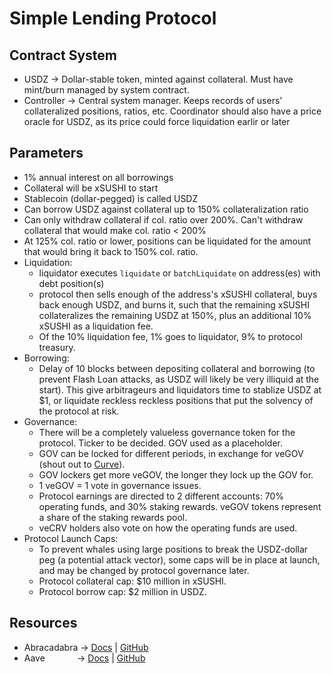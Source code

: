 # Simple Lending Protocol

## Contract System

- USDZ -> Dollar-stable token, minted against collateral. Must have mint/burn managed by system contract. 
- Controller -> Central system manager. Keeps records of users' collateralized positions, ratios, etc. Coordinator should also have a price oracle for USDZ, as its price could force liquidation earlir or later
 
## Parameters

- 1% annual interest on all borrowings
- Collateral will be xSUSHI to start
- Stablecoin (dollar-pegged) is called USDZ
- Can borrow USDZ against collateral up to 150% collateralization ratio
- Can only withdraw collateral if col. ratio over 200%. Can't withdraw collateral that would make col. ratio < 200%
- At 125% col. ratio or lower, positions can be liquidated for the amount that would bring it back to 150% col. ratio.
- Liquidation:
  - liquidator executes ```liquidate``` or ```batchLiquidate``` on address(es) with debt position(s)
  - protocol then sells enough of the address's xSUSHI collateral, buys back enough USDZ, and burns it, such that the remaining xSUSHI collateralizes the remaining USDZ at 150%, plus an additional 10% xSUSHI as a liquidation fee.
  - Of the 10% liquidation fee, 1% goes to liquidator, 9% to protocol treasury.
- Borrowing:
  - Delay of 10 blocks between depositing collateral and borrowing (to prevent Flash Loan attacks, as USDZ will likely be very illiquid at the start). This give arbitrageurs and liquidators time to stablize USDZ at $1, or liquidate reckless reckless positions that put the solvency of the protocol at risk.
- Governance:
  - There will be a completely valueless governance token for the protocol. Ticker to be decided. GOV used as a placeholder. 
  - GOV can be locked for different periods, in exchange for veGOV (shout out to [Curve](https://curve.readthedocs.io/dao-vecrv.html)).
  - GOV lockers get more veGOV, the longer they lock up the GOV for.
  - 1 veGOV = 1 vote in governance issues.
  - Protocol earnings are directed to 2 different accounts: 70% operating funds, and 30% staking rewards. veGOV tokens represent a share of the staking rewards pool.
  - veCRV holders also vote on how the operating funds are used.
- Protocol Launch Caps:
  - To prevent whales using large positions to break the USDZ-dollar peg (a potential attack vector), some caps will be in place at launch, and may be changed by protocol governance later.
  - Protocol collateral cap: $10 million in xSUSHI.
  - Protocol borrow cap: $2 million in USDZ.

## Resources

- Abracadabra -> [Docs](https://wizard69.gitbook.io/abracadabra-money/) | [GitHub](https://github.com/Abracadabra-money/magic-internet-money/blob/main/contracts/helpers/YearnLiquidityMigrationHelper.sol)
- Aave &nbsp;&nbsp;&nbsp;&nbsp;&nbsp;&nbsp;&nbsp;&nbsp;&nbsp;&nbsp;&nbsp;&nbsp;-> [Docs](https://docs.aave.com/developers/) | [GitHub](https://github.com/aave/protocol-v2)